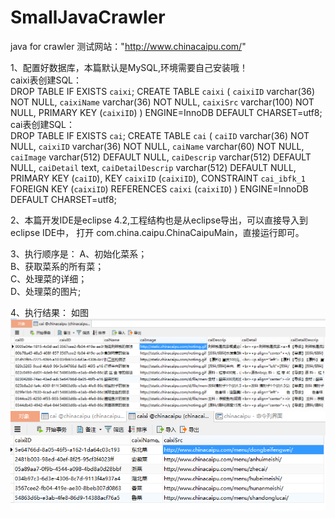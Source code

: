 # SmallJavaCrawler
java for crawler
测试网站："http://www.chinacaipu.com/"

1、配置好数据库，本篇默认是MySQL,环境需要自己安装哦！<br/>
caixi表创建SQL：<br/>
DROP TABLE IF EXISTS `caixi`;
CREATE TABLE `caixi` (
  `caixiID` varchar(36) NOT NULL,
  `caixiName` varchar(36) NOT NULL,
  `caixiSrc` varchar(100) NOT NULL,
  PRIMARY KEY (`caixiID`)
) ENGINE=InnoDB DEFAULT CHARSET=utf8;
<br/>
cai表创建SQL：<br/>
DROP TABLE IF EXISTS `cai`;
CREATE TABLE `cai` (
  `caiID` varchar(36) NOT NULL,
  `caixiID` varchar(36) NOT NULL,
  `caiName` varchar(60) NOT NULL,
  `caiImage` varchar(512) DEFAULT NULL,
  `caiDescrip` varchar(512) DEFAULT NULL,
  `caiDetail` text,
  `caiDetailDescrip` varchar(512) DEFAULT NULL,
  PRIMARY KEY (`caiID`),
  KEY `caixiID` (`caixiID`),
  CONSTRAINT `cai_ibfk_1` FOREIGN KEY (`caixiID`) REFERENCES `caixi` (`caixiID`)
) ENGINE=InnoDB DEFAULT CHARSET=utf8;

2、本篇开发IDE是eclipse 4.2,工程结构也是从eclipse导出，可以直接导入到eclipse IDE中，
   打开 com.china.caipu.ChinaCaipuMain，直接运行即可。
   
3、执行顺序是：
      A、初始化菜系；<br/>
      B、获取菜系的所有菜；<br/>
      C、处理菜的详细；<br/>
      D、处理菜的图片;<br/>
      
4、执行结果：
  如图
  <img src="https://github.com/MichaelKoo/SmallJavaCrawler/blob/master/cai.png" alt="cai"/>
  <img src="https://github.com/MichaelKoo/SmallJavaCrawler/blob/master/caixi.png" alt="caixi"/>


